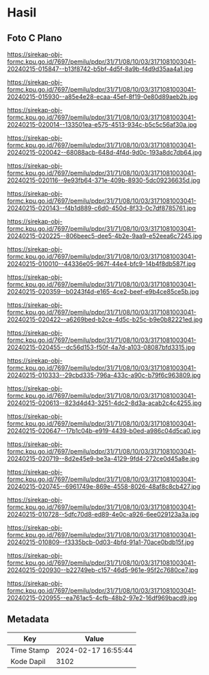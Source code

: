# Hasil

## Foto C Plano

https://sirekap-obj-formc.kpu.go.id/7697/pemilu/pdpr/31/71/08/10/03/3171081003041-20240215-015847--b13f8742-b5bf-4d5f-8a9b-f4d9d35aa4a1.jpg

https://sirekap-obj-formc.kpu.go.id/7697/pemilu/pdpr/31/71/08/10/03/3171081003041-20240215-015930--a85e4e28-ecaa-45ef-8f19-0e80d89aeb2b.jpg

https://sirekap-obj-formc.kpu.go.id/7697/pemilu/pdpr/31/71/08/10/03/3171081003041-20240215-020014--133501ea-e575-4513-934c-b5c5c56af30a.jpg

https://sirekap-obj-formc.kpu.go.id/7697/pemilu/pdpr/31/71/08/10/03/3171081003041-20240215-020042--68088acb-648d-4f4d-9d0c-193a8dc7db64.jpg

https://sirekap-obj-formc.kpu.go.id/7697/pemilu/pdpr/31/71/08/10/03/3171081003041-20240215-020116--9e93fb64-371e-409b-8930-5dc09236635d.jpg

https://sirekap-obj-formc.kpu.go.id/7697/pemilu/pdpr/31/71/08/10/03/3171081003041-20240215-020143--f4b1d889-c6d0-450d-8f33-0c7df8785761.jpg

https://sirekap-obj-formc.kpu.go.id/7697/pemilu/pdpr/31/71/08/10/03/3171081003041-20240215-020225--806beec5-dee5-4b2e-9aa9-e52eea6c7245.jpg

https://sirekap-obj-formc.kpu.go.id/7697/pemilu/pdpr/31/71/08/10/03/3171081003041-20240215-010010--44336e05-967f-44e4-bfc9-14b4f8db587f.jpg

https://sirekap-obj-formc.kpu.go.id/7697/pemilu/pdpr/31/71/08/10/03/3171081003041-20240215-020359--b0243f4d-e165-4ce2-beef-e9b4ce85ce5b.jpg

https://sirekap-obj-formc.kpu.go.id/7697/pemilu/pdpr/31/71/08/10/03/3171081003041-20240215-020422--a6269bed-b2ce-4d5c-b25c-b9e0b82221ed.jpg

https://sirekap-obj-formc.kpu.go.id/7697/pemilu/pdpr/31/71/08/10/03/3171081003041-20240215-020455--dc56d153-f50f-4a7d-a103-08087bfd3315.jpg

https://sirekap-obj-formc.kpu.go.id/7697/pemilu/pdpr/31/71/08/10/03/3171081003041-20240215-010333--29cbd335-796a-433c-a90c-b79f6c963809.jpg

https://sirekap-obj-formc.kpu.go.id/7697/pemilu/pdpr/31/71/08/10/03/3171081003041-20240215-020613--823d4d43-3251-4dc2-8d3a-acab2c4c4255.jpg

https://sirekap-obj-formc.kpu.go.id/7697/pemilu/pdpr/31/71/08/10/03/3171081003041-20240215-020647--17b1c04b-e919-4439-b0ed-a986c04d5ca0.jpg

https://sirekap-obj-formc.kpu.go.id/7697/pemilu/pdpr/31/71/08/10/03/3171081003041-20240215-020719--8d2e45e9-be3a-4129-9fd4-272ce0d45a8e.jpg

https://sirekap-obj-formc.kpu.go.id/7697/pemilu/pdpr/31/71/08/10/03/3171081003041-20240215-020745--6961749e-869e-4558-8026-48af8c8cb427.jpg

https://sirekap-obj-formc.kpu.go.id/7697/pemilu/pdpr/31/71/08/10/03/3171081003041-20240215-010728--5dfc70d8-ed89-4e0c-a926-6ee029123a3a.jpg

https://sirekap-obj-formc.kpu.go.id/7697/pemilu/pdpr/31/71/08/10/03/3171081003041-20240215-010809--f3335bcb-0d03-4bfd-91a1-70ace0bdb15f.jpg

https://sirekap-obj-formc.kpu.go.id/7697/pemilu/pdpr/31/71/08/10/03/3171081003041-20240215-020930--b22749eb-c157-46d5-961e-95f2c7680ce7.jpg

https://sirekap-obj-formc.kpu.go.id/7697/pemilu/pdpr/31/71/08/10/03/3171081003041-20240215-020955--ea761ac5-4cfb-48b2-97e2-16df969bacd9.jpg


## Metadata

| Key        | Value               |
| ---------- | ------------------- |
| Time Stamp | 2024-02-17 16:55:44 |
| Kode Dapil | 3102                |




